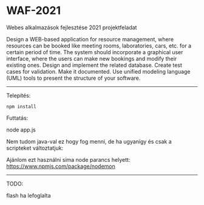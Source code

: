 # WAF-2021
Webes alkalmazások fejlesztése 2021 projektfeladat

Design a WEB-based application for resource management, where resources can be booked like meeting rooms, laboratories, cars, etc. for a certain period of time. The system should incorporate a graphical user interface, where the users can make new bookings and modify their existing ones. Design and implement the related database. 
Create test cases for validation. Make it documented. Use unified modeling language (UML) tools to present the structure of your software.

____________________________________________________

Telepítés: 

`npm install` 

Futtatás:

node app.js

Nem tudom java-val ez hogy fog menni, de ha ugyanígy és csak a scripteket változtatjuk:

Ajánlom ezt használni sima node parancs helyett: https://www.npmjs.com/package/nodemon

____________________________________________________

TODO:

flash ha lefoglalta
